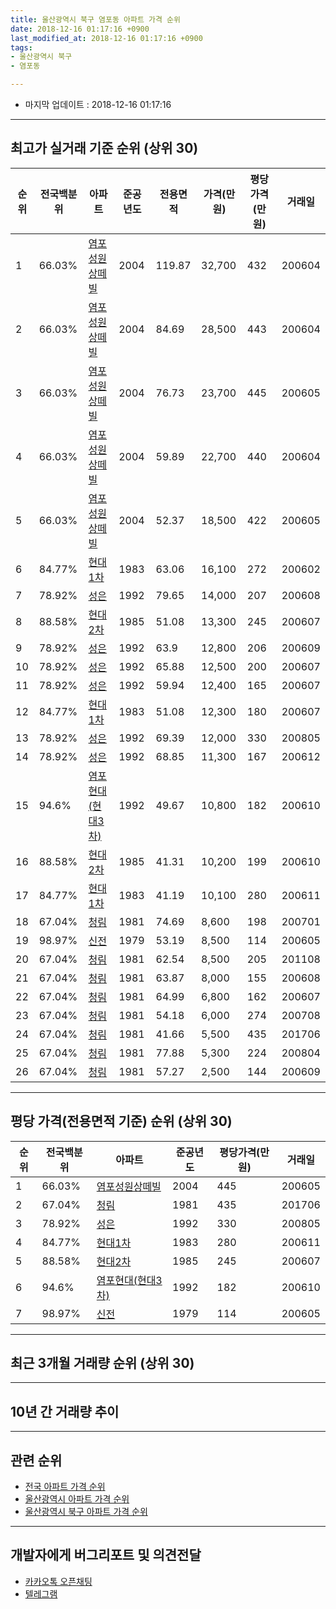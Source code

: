 ```yaml
---
title: 울산광역시 북구 염포동 아파트 가격 순위
date: 2018-12-16 01:17:16 +0900
last_modified_at: 2018-12-16 01:17:16 +0900
tags:
- 울산광역시 북구
- 염포동

---
```


* 마지막 업데이트 : 2018-12-16 01:17:16

---

## 최고가 실거래 기준 순위 (상위 30)


|순위|전국백분위|아파트|준공년도|전용면적|가격(만원)|평당가격(만원)|거래일|
|---|---|---|---|---|---|---|---|
|1|66.03%|[염포성원상떼빌](https://search.naver.com/search.naver?query=%EC%9A%B8%EC%82%B0%EA%B4%91%EC%97%AD%EC%8B%9C+%EB%B6%81%EA%B5%AC+%EC%97%BC%ED%8F%AC%EB%8F%99+%EC%97%BC%ED%8F%AC%EC%84%B1%EC%9B%90%EC%83%81%EB%96%BC%EB%B9%8C)|2004|119.87|32,700|432|200604|
|2|66.03%|[염포성원상떼빌](https://search.naver.com/search.naver?query=%EC%9A%B8%EC%82%B0%EA%B4%91%EC%97%AD%EC%8B%9C+%EB%B6%81%EA%B5%AC+%EC%97%BC%ED%8F%AC%EB%8F%99+%EC%97%BC%ED%8F%AC%EC%84%B1%EC%9B%90%EC%83%81%EB%96%BC%EB%B9%8C)|2004|84.69|28,500|443|200604|
|3|66.03%|[염포성원상떼빌](https://search.naver.com/search.naver?query=%EC%9A%B8%EC%82%B0%EA%B4%91%EC%97%AD%EC%8B%9C+%EB%B6%81%EA%B5%AC+%EC%97%BC%ED%8F%AC%EB%8F%99+%EC%97%BC%ED%8F%AC%EC%84%B1%EC%9B%90%EC%83%81%EB%96%BC%EB%B9%8C)|2004|76.73|23,700|445|200605|
|4|66.03%|[염포성원상떼빌](https://search.naver.com/search.naver?query=%EC%9A%B8%EC%82%B0%EA%B4%91%EC%97%AD%EC%8B%9C+%EB%B6%81%EA%B5%AC+%EC%97%BC%ED%8F%AC%EB%8F%99+%EC%97%BC%ED%8F%AC%EC%84%B1%EC%9B%90%EC%83%81%EB%96%BC%EB%B9%8C)|2004|59.89|22,700|440|200604|
|5|66.03%|[염포성원상떼빌](https://search.naver.com/search.naver?query=%EC%9A%B8%EC%82%B0%EA%B4%91%EC%97%AD%EC%8B%9C+%EB%B6%81%EA%B5%AC+%EC%97%BC%ED%8F%AC%EB%8F%99+%EC%97%BC%ED%8F%AC%EC%84%B1%EC%9B%90%EC%83%81%EB%96%BC%EB%B9%8C)|2004|52.37|18,500|422|200605|
|6|84.77%|[현대1차](https://search.naver.com/search.naver?query=%EC%9A%B8%EC%82%B0%EA%B4%91%EC%97%AD%EC%8B%9C+%EB%B6%81%EA%B5%AC+%EC%97%BC%ED%8F%AC%EB%8F%99+%ED%98%84%EB%8C%801%EC%B0%A8)|1983|63.06|16,100|272|200602|
|7|78.92%|[성은](https://search.naver.com/search.naver?query=%EC%9A%B8%EC%82%B0%EA%B4%91%EC%97%AD%EC%8B%9C+%EB%B6%81%EA%B5%AC+%EC%97%BC%ED%8F%AC%EB%8F%99+%EC%84%B1%EC%9D%80)|1992|79.65|14,000|207|200608|
|8|88.58%|[현대2차](https://search.naver.com/search.naver?query=%EC%9A%B8%EC%82%B0%EA%B4%91%EC%97%AD%EC%8B%9C+%EB%B6%81%EA%B5%AC+%EC%97%BC%ED%8F%AC%EB%8F%99+%ED%98%84%EB%8C%802%EC%B0%A8)|1985|51.08|13,300|245|200607|
|9|78.92%|[성은](https://search.naver.com/search.naver?query=%EC%9A%B8%EC%82%B0%EA%B4%91%EC%97%AD%EC%8B%9C+%EB%B6%81%EA%B5%AC+%EC%97%BC%ED%8F%AC%EB%8F%99+%EC%84%B1%EC%9D%80)|1992|63.9|12,800|206|200609|
|10|78.92%|[성은](https://search.naver.com/search.naver?query=%EC%9A%B8%EC%82%B0%EA%B4%91%EC%97%AD%EC%8B%9C+%EB%B6%81%EA%B5%AC+%EC%97%BC%ED%8F%AC%EB%8F%99+%EC%84%B1%EC%9D%80)|1992|65.88|12,500|200|200607|
|11|78.92%|[성은](https://search.naver.com/search.naver?query=%EC%9A%B8%EC%82%B0%EA%B4%91%EC%97%AD%EC%8B%9C+%EB%B6%81%EA%B5%AC+%EC%97%BC%ED%8F%AC%EB%8F%99+%EC%84%B1%EC%9D%80)|1992|59.94|12,400|165|200607|
|12|84.77%|[현대1차](https://search.naver.com/search.naver?query=%EC%9A%B8%EC%82%B0%EA%B4%91%EC%97%AD%EC%8B%9C+%EB%B6%81%EA%B5%AC+%EC%97%BC%ED%8F%AC%EB%8F%99+%ED%98%84%EB%8C%801%EC%B0%A8)|1983|51.08|12,300|180|200607|
|13|78.92%|[성은](https://search.naver.com/search.naver?query=%EC%9A%B8%EC%82%B0%EA%B4%91%EC%97%AD%EC%8B%9C+%EB%B6%81%EA%B5%AC+%EC%97%BC%ED%8F%AC%EB%8F%99+%EC%84%B1%EC%9D%80)|1992|69.39|12,000|330|200805|
|14|78.92%|[성은](https://search.naver.com/search.naver?query=%EC%9A%B8%EC%82%B0%EA%B4%91%EC%97%AD%EC%8B%9C+%EB%B6%81%EA%B5%AC+%EC%97%BC%ED%8F%AC%EB%8F%99+%EC%84%B1%EC%9D%80)|1992|68.85|11,300|167|200612|
|15|94.6%|[염포현대(현대3차)](https://search.naver.com/search.naver?query=%EC%9A%B8%EC%82%B0%EA%B4%91%EC%97%AD%EC%8B%9C+%EB%B6%81%EA%B5%AC+%EC%97%BC%ED%8F%AC%EB%8F%99+%EC%97%BC%ED%8F%AC%ED%98%84%EB%8C%80%28%ED%98%84%EB%8C%803%EC%B0%A8%29)|1992|49.67|10,800|182|200610|
|16|88.58%|[현대2차](https://search.naver.com/search.naver?query=%EC%9A%B8%EC%82%B0%EA%B4%91%EC%97%AD%EC%8B%9C+%EB%B6%81%EA%B5%AC+%EC%97%BC%ED%8F%AC%EB%8F%99+%ED%98%84%EB%8C%802%EC%B0%A8)|1985|41.31|10,200|199|200610|
|17|84.77%|[현대1차](https://search.naver.com/search.naver?query=%EC%9A%B8%EC%82%B0%EA%B4%91%EC%97%AD%EC%8B%9C+%EB%B6%81%EA%B5%AC+%EC%97%BC%ED%8F%AC%EB%8F%99+%ED%98%84%EB%8C%801%EC%B0%A8)|1983|41.19|10,100|280|200611|
|18|67.04%|[청림](https://search.naver.com/search.naver?query=%EC%9A%B8%EC%82%B0%EA%B4%91%EC%97%AD%EC%8B%9C+%EB%B6%81%EA%B5%AC+%EC%97%BC%ED%8F%AC%EB%8F%99+%EC%B2%AD%EB%A6%BC)|1981|74.69|8,600|198|200701|
|19|98.97%|[신전](https://search.naver.com/search.naver?query=%EC%9A%B8%EC%82%B0%EA%B4%91%EC%97%AD%EC%8B%9C+%EB%B6%81%EA%B5%AC+%EC%97%BC%ED%8F%AC%EB%8F%99+%EC%8B%A0%EC%A0%84)|1979|53.19|8,500|114|200605|
|20|67.04%|[청림](https://search.naver.com/search.naver?query=%EC%9A%B8%EC%82%B0%EA%B4%91%EC%97%AD%EC%8B%9C+%EB%B6%81%EA%B5%AC+%EC%97%BC%ED%8F%AC%EB%8F%99+%EC%B2%AD%EB%A6%BC)|1981|62.54|8,500|205|201108|
|21|67.04%|[청림](https://search.naver.com/search.naver?query=%EC%9A%B8%EC%82%B0%EA%B4%91%EC%97%AD%EC%8B%9C+%EB%B6%81%EA%B5%AC+%EC%97%BC%ED%8F%AC%EB%8F%99+%EC%B2%AD%EB%A6%BC)|1981|63.87|8,000|155|200608|
|22|67.04%|[청림](https://search.naver.com/search.naver?query=%EC%9A%B8%EC%82%B0%EA%B4%91%EC%97%AD%EC%8B%9C+%EB%B6%81%EA%B5%AC+%EC%97%BC%ED%8F%AC%EB%8F%99+%EC%B2%AD%EB%A6%BC)|1981|64.99|6,800|162|200607|
|23|67.04%|[청림](https://search.naver.com/search.naver?query=%EC%9A%B8%EC%82%B0%EA%B4%91%EC%97%AD%EC%8B%9C+%EB%B6%81%EA%B5%AC+%EC%97%BC%ED%8F%AC%EB%8F%99+%EC%B2%AD%EB%A6%BC)|1981|54.18|6,000|274|200708|
|24|67.04%|[청림](https://search.naver.com/search.naver?query=%EC%9A%B8%EC%82%B0%EA%B4%91%EC%97%AD%EC%8B%9C+%EB%B6%81%EA%B5%AC+%EC%97%BC%ED%8F%AC%EB%8F%99+%EC%B2%AD%EB%A6%BC)|1981|41.66|5,500|435|201706|
|25|67.04%|[청림](https://search.naver.com/search.naver?query=%EC%9A%B8%EC%82%B0%EA%B4%91%EC%97%AD%EC%8B%9C+%EB%B6%81%EA%B5%AC+%EC%97%BC%ED%8F%AC%EB%8F%99+%EC%B2%AD%EB%A6%BC)|1981|77.88|5,300|224|200804|
|26|67.04%|[청림](https://search.naver.com/search.naver?query=%EC%9A%B8%EC%82%B0%EA%B4%91%EC%97%AD%EC%8B%9C+%EB%B6%81%EA%B5%AC+%EC%97%BC%ED%8F%AC%EB%8F%99+%EC%B2%AD%EB%A6%BC)|1981|57.27|2,500|144|200609|


---

## 평당 가격(전용면적 기준) 순위 (상위 30)


|순위|전국백분위|아파트|준공년도|평당가격(만원)|거래일|
|---|---|---|---|---|---|
|1|66.03%|[염포성원상떼빌](https://search.naver.com/search.naver?query=%EC%9A%B8%EC%82%B0%EA%B4%91%EC%97%AD%EC%8B%9C+%EB%B6%81%EA%B5%AC+%EC%97%BC%ED%8F%AC%EB%8F%99+%EC%97%BC%ED%8F%AC%EC%84%B1%EC%9B%90%EC%83%81%EB%96%BC%EB%B9%8C)|2004|445|200605|
|2|67.04%|[청림](https://search.naver.com/search.naver?query=%EC%9A%B8%EC%82%B0%EA%B4%91%EC%97%AD%EC%8B%9C+%EB%B6%81%EA%B5%AC+%EC%97%BC%ED%8F%AC%EB%8F%99+%EC%B2%AD%EB%A6%BC)|1981|435|201706|
|3|78.92%|[성은](https://search.naver.com/search.naver?query=%EC%9A%B8%EC%82%B0%EA%B4%91%EC%97%AD%EC%8B%9C+%EB%B6%81%EA%B5%AC+%EC%97%BC%ED%8F%AC%EB%8F%99+%EC%84%B1%EC%9D%80)|1992|330|200805|
|4|84.77%|[현대1차](https://search.naver.com/search.naver?query=%EC%9A%B8%EC%82%B0%EA%B4%91%EC%97%AD%EC%8B%9C+%EB%B6%81%EA%B5%AC+%EC%97%BC%ED%8F%AC%EB%8F%99+%ED%98%84%EB%8C%801%EC%B0%A8)|1983|280|200611|
|5|88.58%|[현대2차](https://search.naver.com/search.naver?query=%EC%9A%B8%EC%82%B0%EA%B4%91%EC%97%AD%EC%8B%9C+%EB%B6%81%EA%B5%AC+%EC%97%BC%ED%8F%AC%EB%8F%99+%ED%98%84%EB%8C%802%EC%B0%A8)|1985|245|200607|
|6|94.6%|[염포현대(현대3차)](https://search.naver.com/search.naver?query=%EC%9A%B8%EC%82%B0%EA%B4%91%EC%97%AD%EC%8B%9C+%EB%B6%81%EA%B5%AC+%EC%97%BC%ED%8F%AC%EB%8F%99+%EC%97%BC%ED%8F%AC%ED%98%84%EB%8C%80%28%ED%98%84%EB%8C%803%EC%B0%A8%29)|1992|182|200610|
|7|98.97%|[신전](https://search.naver.com/search.naver?query=%EC%9A%B8%EC%82%B0%EA%B4%91%EC%97%AD%EC%8B%9C+%EB%B6%81%EA%B5%AC+%EC%97%BC%ED%8F%AC%EB%8F%99+%EC%8B%A0%EC%A0%84)|1979|114|200605|


---

## 최근 3개월 거래량 순위 (상위 30)


<div style="width:100%;">
    <canvas id="deal_count_ranking" height="250"></canvas>
</div>


<script>
new Chart(document.getElementById("deal_count_ranking"), {
    type: 'horizontalBar',
    data: {
        labels: ['염포성원상떼빌', '현대1차', '신전'],
        datasets: [{
            label: '실거래 수',
            data: [11, 1, 1],
            borderColor: "rgba(255, 0, 128, 1)",
            backgroundColor: "rgba(255, 0, 128, 0.5)",
            fill: false,
        }]
    },
    options: {
        responsive: true,
        title: {
            display: true,
            text: '최근 3개월 거래량 순위'
        },
        tooltips: {
            mode: 'index',
            intersect: false,
            callbacks: {
                title: function(tooltipItems, data) {
                    return "실거래 수:";
                },
                label: function(tooltipItem, data) {
                    return data.labels[tooltipItem.index] + ": " + tooltipItem.xLabel;
                }
            }
        },
        hover: {
            mode: 'nearest',
            intersect: true
        },
        scales: {
            xAxes: [{
                display: true,
                scaleLabel: {
                    display: true,
                    labelString: '실거래 수'
                },
                ticks: {
                    suggestedMin: 0,
                }
            }],
            yAxes: [{
                display: true,
                ticks: {
                    autoSkip: false,
                    callback: function(value, index, values) {
                        if (value.length > 15)
                            return value.substr(0, 13) + "...";
                        else
                            return value;
                    }
                },
                scaleLabel: {
                    display: false,
                }
            }]
        }
    }
});

</script>


---

## 10년 간 거래량 추이


<div style="width:100%;">
    <canvas id="deal_progress" height="250"></canvas>
</div>

<script>
new Chart(document.getElementById("deal_progress"), {
    type: 'line',
    data: {
        labels: ['200812','200901','200902','200903','200904','200905','200906','200907','200908','200909','200910','200911','200912','201001','201002','201003','201004','201005','201006','201007','201008','201009','201010','201011','201012','201101','201102','201103','201104','201105','201106','201107','201108','201109','201110','201111','201112','201201','201202','201203','201204','201205','201206','201207','201208','201209','201210','201211','201212','201301','201302','201303','201304','201305','201306','201307','201308','201309','201310','201311','201312','201401','201402','201403','201404','201405','201406','201407','201408','201409','201410','201411','201412','201501','201502','201503','201504','201505','201506','201507','201508','201509','201510','201511','201512','201601','201602','201603','201604','201605','201606','201607','201608','201609','201610','201611','201612','201701','201702','201703','201704','201705','201706','201707','201708','201709','201710','201711','201712','201801','201802','201803','201804','201805','201806','201807','201808','201809','201810','201811','201812'],
        datasets: [{
            label: '실거래 수',
            pointRadius: 1,
            data: [4, 4, 15, 10, 14, 5, 10, 13, 20, 25, 15, 21, 23, 18, 15, 23, 12, 7, 7, 9, 10, 16, 16, 26, 25, 28, 29, 24, 32, 21, 20, 17, 19, 16, 15, 19, 10, 9, 16, 16, 11, 13, 20, 15, 3, 9, 12, 10, 7, 11, 11, 13, 11, 12, 14, 8, 6, 14, 18, 17, 12, 14, 13, 26, 30, 26, 19, 14, 16, 21, 19, 15, 11, 17, 9, 13, 26, 18, 25, 13, 15, 17, 17, 17, 6, 15, 7, 12, 11, 8, 10, 10, 9, 4, 11, 6, 4, 8, 7, 16, 10, 10, 11, 12, 6, 5, 4, 10, 10, 2, 12, 18, 7, 11, 2, 2, 2, 2, 9, 3, 1],
            borderColor: "rgba(255, 201, 14, 1)",
            backgroundColor: "rgba(255, 201, 14, 0.5)",
            fill: true,
        }]
    },
    options: {
        responsive: true,
        title: {
            display: true,
            text: '10년간 거래량 추이'
        },
        tooltips: {
            mode: 'index',
            intersect: false,
        },
        hover: {
            mode: 'nearest',
            intersect: true
        },
        scales: {
            xAxes: [{
                display: true,
                scaleLabel: {
                    display: true,
                    labelString: '년/월'
                }
            }],
            yAxes: [{
                display: true,
                ticks: {
                    suggestedMin: 0,
                },
                scaleLabel: {
                    display: true,
                    labelString: '실거래 수'
                }
            }]
        }
    }
});

</script>


---

## 관련 순위

- [전국 아파트 가격 순위](https://inasie.github.io/apt-ranking/전국)
- [울산광역시 아파트 가격 순위](https://inasie.github.io/apt-ranking/울산광역시)
- [울산광역시 북구 아파트 가격 순위](https://inasie.github.io/apt-ranking/울산광역시-북구)


---

## 개발자에게 버그리포트 및 의견전달

- [카카오톡 오픈채팅](https://open.kakao.com/o/gLJUAP4)
- [텔레그램](https://t.me/inasie)


